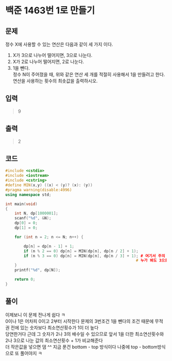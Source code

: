 # 백준 1463번 1로 만들기 

## 문제
정수 X에 사용할 수 있는 연산은 다음과 같이 세 가지 이다.</br>
1. X가 3으로 나누어 떨어지면, 3으로 나눈다.</br>
2. X가 2로 나누어 떨어지면, 2로 나눈다.</br>
3. 1을 뺀다.</br>
정수 N이 주어졌을 때, 위와 같은 연산 세 개를 적절히 사용해서 1을 만들려고 한다. 연산을 사용하는 횟수의 최솟값을 출력하시오.</br>

## 입력
> 9
## 출력
> 2
## 코드
```c++
#include <cstdio>
#include <iostream>
#include <cstring>
#define MIN(x,y) ((x) < (y)? (x): (y))
#pragma warning(disable:4996)
using namespace std;

int main(void)
{
	int N, dp[1000001];
	scanf("%d", &N);
	dp[0] = 0;
	dp[1] = 0;

	for (int n = 2; n <= N; n++) {

		dp[n] = dp[n - 1] + 1;
		if (n % 2 == 0) dp[n] = MIN(dp[n], dp[n / 2] + 1);
		if (n % 3 == 0) dp[n] = MIN(dp[n], dp[n / 3] + 1); # 여기서 주의 else if를 쓰면 안댐 2나 3의 공배수일 수 있으므로          
	                                                     # 누가 봐도 3으로 나눈 횟수가 연산횟수가 적을테니 
	}
	printf("%d", dp[N]);

	return 0;
}
```
## 풀이
이제보니 이 문제 전나게 쉽다 ㅋ </br>
0이나 1은 어차피 0이고 2부터 시작한다 문제의 3번조건 1을 뺀다의 조건 때문에 무적권 전에 있는 숫자보다 최소연산횟수가 1이 더 높다 </br>
당연한거다 근데 그 숫자가 2나 3의 배수일 수 있으므로 앞서 1을 더한 최소연산횟수와 2나 3으로 나눈 값의 최소연산횟수 + 1가 비교해준다 </br>
더 작은값을 넣으면 댐 ^^ 지금 푼건 bottom - top 방식이다 나중에 top - bottom방식으로 또 풀어야지 ㅋ 
